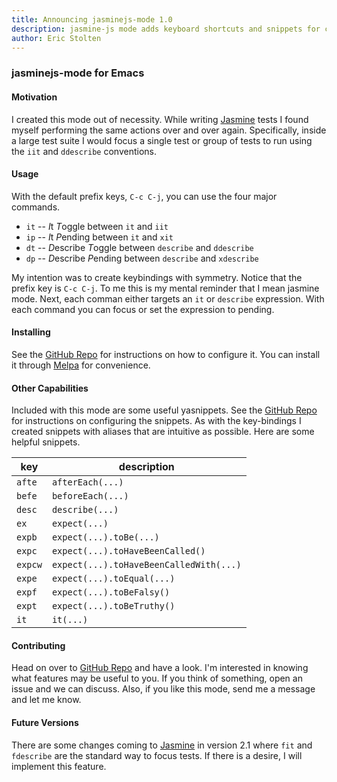```yaml
---
title: Announcing jasminejs-mode 1.0
description: jasmine-js mode adds keyboard shortcuts and snippets for common testing workflows.
author: Eric Stolten
---
```


### jasminejs-mode for Emacs ###

#### Motivation ####

I created this mode out of necessity. While writing
[Jasmine](http://jasmine.github.io) tests I found myself performing
the same actions over and over again. Specifically, inside a large
test suite I would focus a single test or group of tests to run using
the `iit` and `ddescribe` conventions.

#### Usage ####

With the default prefix keys, `C-c C-j`, you can use the four major commands.

* `it` -- *I*t *T*oggle between `it` and `iit`
* `ip` -- *I*t *P*ending between `it` and `xit`
* `dt` -- *D*escribe *T*oggle between `describe` and `ddescribe`
* `dp` -- *D*escribe *P*ending between `describe` and `xdescribe`

My intention was to create keybindings with symmetry. Notice that the
prefix key is `C-c C-j`. To me this is my mental reminder that I mean
jasmine mode. Next, each comman either targets an `it` or `describe`
expression. With each command you can focus or set the expression to
pending.

#### Installing ####

See the [GitHub Repo](https://github.com/stoltene2/jasminejs-mode) for
instructions on how to configure it. You can install it through
[Melpa](http://melpa.org/#/jasminejs-mode) for convenience.

#### Other Capabilities ####

Included with this mode are some useful yasnippets. See the
[GitHub Repo](https://github.com/stoltene2/jasminejs-mode) for
instructions on configuring the snippets. As with the key-bindings I
created snippets with aliases that are intuitive as possible. Here are
some helpful snippets.

| key       | description                           |
|--------|-------------------------------------|
| `afte`     | `afterEach(...)`                        |
| `befe`     | `beforeEach(...)`                       |
| `desc`     | `describe(...)`                         |
| `ex`       | `expect(...)`                           |
| `expb`     | `expect(...).toBe(...)`                 |
| `expc`     | `expect(...).toHaveBeenCalled()`        |
| `expcw`    | `expect(...).toHaveBeenCalledWith(...)` |
| `expe`     | `expect(...).toEqual(...)`              |
| `expf`     | `expect(...).toBeFalsy()`               |
| `expt`     | `expect(...).toBeTruthy()`              |
| `it`       | `it(...)`                               |

#### Contributing ####

Head on over to
[GitHub Repo](https://github.com/stoltene2/jasminejs-mode) and have a
look. I'm interested in knowing what features may be useful to you. If
you think of something, open an issue and we can discuss. Also, if you
like this mode, send me a message and let me know.

#### Future Versions ####

There are some changes coming to [Jasmine](http://jasmine.github.io) in version 2.1 where `fit` and `fdescribe` are the standard way to focus tests. If there is a desire, I will implement this feature.
